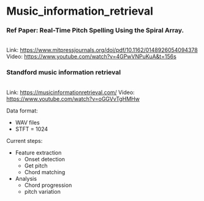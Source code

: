 # Music_information_retrieval

### Ref Paper: Real-Time Pitch Spelling Using the Spiral Array. 
</br> Link: https://www.mitpressjournals.org/doi/pdf/10.1162/0148926054094378
Video: https://www.youtube.com/watch?v=4GPwVNPuKuA&t=156s

### Standford music information retrieval
</br> Link: https://musicinformationretrieval.com/
Video: https://www.youtube.com/watch?v=oGGVvTgHMHw

Data format:
- WAV files
- STFT = 1024

Current steps:
- Feature extraction
  - Onset detection
  - Get pitch
  - Chord matching
- Analysis
  - Chord progression
  - pitch variation

